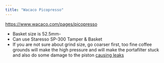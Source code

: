 ```yaml
---
title: "Wacaco Picopresso"
---
```


https://www.wacaco.com/pages/picopresso

- Basket size is 52.5mm-
- Can use Staresso SP-300 Tamper & Basket
- If you are not sure about grind size, go coarser first, too fine coffee grounds will make the high pressure and will make the portafilter stuck and also do some damage to the piston [causing leaks](https://www.youtube.com/watch?v=LiLVYEMfyuo)
